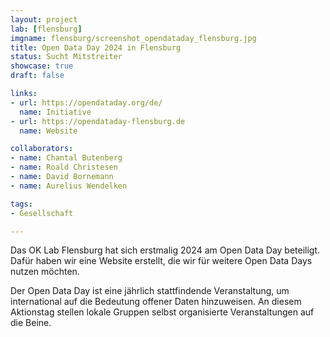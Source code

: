 ```yaml
---
layout: project
lab: [flensburg]
imgname: flensburg/screenshot_opendataday_flensburg.jpg
title: Open Data Day 2024 in Flensburg
status: Sucht Mitstreiter
showcase: true
draft: false

links:
- url: https://opendataday.org/de/
  name: Initiative
- url: https://opendataday-flensburg.de
  name: Website

collaborators:
- name: Chantal Butenberg
- name: Roald Christesen
- name: David Bornemann
- name: Aurelius Wendelken

tags:
- Gesellschaft

---
```


Das OK Lab Flensburg hat sich erstmalig 2024 am Open Data Day beteiligt. Dafür haben wir eine Website erstellt, die wir für weitere Open Data Days nutzen möchten.

Der Open Data Day ist eine jährlich stattfindende Veranstaltung, um international auf die Bedeutung offener Daten hinzuweisen. An diesem Aktionstag stellen lokale Gruppen selbst organisierte Veranstaltungen auf die Beine.